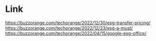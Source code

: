 # Link
https://buzzorange.com/techorange/2022/12/30/esg-transfer-pricing/
https://buzzorange.com/techorange/2022/12/23/esg-a-must/
https://buzzorange.com/techorange/2022/04/15/google-esg-office/
